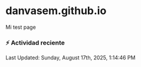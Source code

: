 # danvasem.github.io
Mi test page

### :zap: Actividad reciente
<!--RECENT_ACTIVITY:start-->
<!--RECENT_ACTIVITY:end-->

<!--RECENT_ACTIVITY:last_update-->
Last Updated: Sunday, August 17th, 2025, 1:14:46 PM
<!--RECENT_ACTIVITY:last_update_end-->
